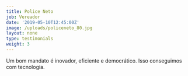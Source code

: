 ```yaml
---
title: Police Neto
job: Vereador
date: '2019-05-10T12:45:00Z'
image: /uploads/policeneto_80.jpg
layout: none
type: testimonials
weight: 3
---
```

Um bom mandato é inovador, eficiente e democrático. Isso conseguimos com tecnologia.
